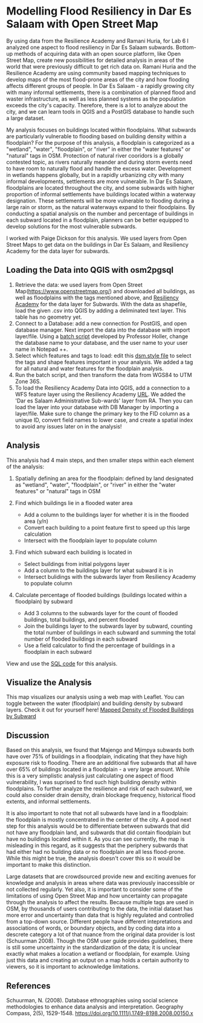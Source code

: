 # Modelling Flood Resiliency in Dar Es Salaam with Open Street Map

By using data from the Resilience Academy and Ramani Huria, for Lab 6 I analyzed one aspect to flood resiliency in Dar Es Salaam subwards. Bottom-up methods of acquiring data with an open source platform, like Open Street Map, create new possibilities for detailed analysis in areas of the world that were previously difficult to get rich data on. Ramani Huria and the Resilience Academy are using community based mapping techniques to develop maps of the most flood-prone areas of the city and how flooding affects different groups of people. In Dar Es Salaam - a rapidly growing city with many informal settlements, there is a combination of planned flood and waster infrastructure, as well as less planned systems as the population exceeds the city's capacity. Therefore, there is a lot to analyze about the city, and we can learn tools in QGIS and a PostGIS database to handle such a large dataset. 

My analysis focuses on buildings located within floodplains. What subwards are particularly vulnerable to flooding based on building density within a floodplain? For the purpose of this analysis, a floodplain is categorized as a "wetland", "water", "floodplain", or "river" in either the "water features" or "natural" tags in OSM. Protection of natural river cooridors is a globally contested topic, as rivers naturally meander and during storm events need to have room to naturally flood and handle the excess water. Development in wetlands happens globally, but in a rapidly urbanizing city with many informal developments, settlements are more vulnerable. In Dar Es Salaam, floodplains are located throughout the city, and some subwards with higher proportion of informal settlements have buildings located within a waterway designation. These settlements will be more vulnerable to flooding during a large rain or storm, as the natural waterways expand to their floodplains. By conducting a spatial analysis on the number and percentage of buildings in each subward located in a floodplain, planners can be better equipped to develop solutions for the most vulnerable subwards. 

I worked with Paige Dickson for this analysis. We used layers from Open Street Maps to get data on the buildings in Dar Es Salaam, and Resiliency Academy for the data layer for subwards. 

## Loading the Data into QGIS with osm2pgsql
1. Retrieve the data: we used layers from Open Street Map(https://www.openstreetmap.org/) and downloaded all buildings, as well as floodplains with the tags mentioned above, and [Resiliency Academy](https://geonode.resilienceacademy.ac.tz/geoserver/ows) for the data layer for Subwards. With the data as shapefile, load the given .csv into QGIS by adding a deliminated text layer. This table has no geometry yet.
2. Connect to a Database: add a new connection for PostGIS, and open database manager. Next import the data into the database with import layer/file. Using a [batch script](convertOSMholler.bat) developed by Professor Holler, change the database name to your database, and the user name to your user name in Notepad ++.
3. Select which features and tags to load: edit this [dsm.style file](dsmholler.style) to select the tags and shape features important in your analysis. We added a tag for all natural and water features for the floodplain analysis.
4. Run the batch script, and then transform the data from WGS84 to UTM Zone 36S.
5. To load the Resiliency Academy Data into QGIS, add a connection to a WFS feature layer using the Resiliency Academy [URL]( https://geonode.resilienceacademy.ac.tz/geoserver/ows). We added the 'Dar es Salaam Administrative Sub-wards' layer from RA. Then you can load the layer into your database with DB Manager by importing a layer/file. Make sure to change the primary key to the FID column as a unique ID, convert field names to lower case, and create a spatial index to avoid any issues later on in the analysis!

## Analysis
This analysis had 4 main steps, and then smaller steps within each element of the analysis:
1. Spatially defining an area for the floodplain: defined by land designated as "wetland", "water", "floodplain", or "river" in either the "water features" or "natural" tags in OSM 

2. Find which buildings lie in a flooded water area
   - Add a column to the buildings layer for whether it is in the flooded area (y/n)
   - Convert each building to a point feature first to speed up this large calculation
   - Intersect with the floodplain layer to populate column
 
3. Find which subward each building is located in   
   - Select buildings from initial polygons layer
   - Add a column to the buildings layer for what subward it is in
   - Intersect bulidings with the subwards layer from Resiliency Academy to populate column

4. Calculate percentage of flooded buildings (buildings located within a floodplain) by subward
   - Add 3 columns to the subwards layer for the count of flooded buildings, total buildings, and percent flooded
   - Join the buildings layer to the subwards layer by subward, counting the total number of buildings in each subward and summing the total number of flooded buildings in each subward
   - Use a field calculator to find the percentage of buildings in a floodplain in each subward

View and use the [SQL code](caseylilley.github.io/lab6.sql) for this analysis.

## Visualize the Analysis
This map visualizes our analysis using a web map with Leaflet. You can toggle between the water (floodplain) and building density by subward layers.
Check it out for yourself here! [Mapped Density of Flooded Buildings by Subward](caseylilley.github.io/dsmap/index.html)

## Discussion
Based on this analysis, we found that Majengo and Mjimpya subwards both have over 75% of buildings in a floodplain, indicating that they have high exposure risk to flooding. There are an additional five subwards that all have over 65% of buildings located in a floodplain - a very large amount. While this is a very simplistic analysis just calculating one aspect of flood vulnerability, I was suprised to find such high building density within floodplains. To further analyze the resilience and risk of each subward, we could also consider drain density, drain blockage frequency, historical flood extents, and informal settlements. 

It is also important to note that not all subwards have land in a floodplain: the floodplain is mostly concentrated in the center of the city. A good next step for this analysis would be to differentiate between subwards that did not have any floodplain land, and subwards that did contain floodplain but have no buildings located within it. As you can see currently, the map is misleading in this regard, as it suggests that the periphery subwards that had either had no building data or no floodplain are all less flood-prone. While this might be true, the analysis doesn't cover this so it would be important to make this distinction. 

Large datasets that are crowdsourced provide new and exciting avenues for knowledge and analysis in areas where data was previously inaccessible or not collected regularly. Yet also, it is important to consider some of the limitations of using Open Street Map and how uncertainty can propagate through the analysis to affect the results. Because multiple tags are used in OSM, by thousands of users contributing to the data, the initial dataset has more error and uncertainty than data that is highly regulated and controlled from a top-down source. Different people have different intepretations and associations of words, or boundary objects, and by coding data into a descrete category a lot of that nuance from the original data provider is lost (Schuurman 2008). Though the OSM user guide provides guidelines, there is still some uncertainty in the standardization of the data; it is unclear exactly what makes a location a wetland or floodplain, for example. Using just this data and creating an output on a map holds a certain authority to viewers, so it is important to acknowledge limitations. 

## References

Schuurman, N. (2008). Database ethnographies using social science methodologies to enhance data analysis and interpretation. Geography Compass, 2(5), 1529-1548. https://doi.org/10.1111/j.1749-8198.2008.00150.x
